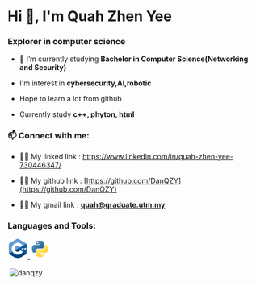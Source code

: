 <h1 align="left">Hi 👋, I'm Quah Zhen Yee</h1>
<h3 align="left">Explorer in computer science</h3>

- 🌱 I’m currently studying **Bachelor in Computer Science(Networking and Security)**

- I'm interest in  **cybersecurity,AI,robotic**

- Hope to learn a lot from github

- Currently study **c++, phyton, html** 

<h3 align="left">📫 Connect with me:</h3>
<p align="left">
  
  - 👨‍💻 My linked link : https://www.linkedin.com/in/quah-zhen-yee-730446347/
  
  - 👨‍💻 My github link : [https://github.com/DanQZY](https://github.com/DanQZY)
    
  - 👨‍💻 My gmail link : **quah@graduate.utm.my**
</p>

<h3 align="left">Languages and Tools:</h3>
<p align="left"> <a href="https://www.w3schools.com/cpp/" target="_blank" rel="noreferrer"> <img src="https://raw.githubusercontent.com/devicons/devicon/master/icons/cplusplus/cplusplus-original.svg" alt="cplusplus" width="40" height="40"/> </a> <a href="https://www.python.org" target="_blank" rel="noreferrer"> <img src="https://raw.githubusercontent.com/devicons/devicon/master/icons/python/python-original.svg" alt="python" width="40" height="40"/> </a> </p>

<p>&nbsp;<img align="center" src="https://github-readme-stats.vercel.app/api?username=danqzy&show_icons=true&locale=en" alt="danqzy" /></p>



